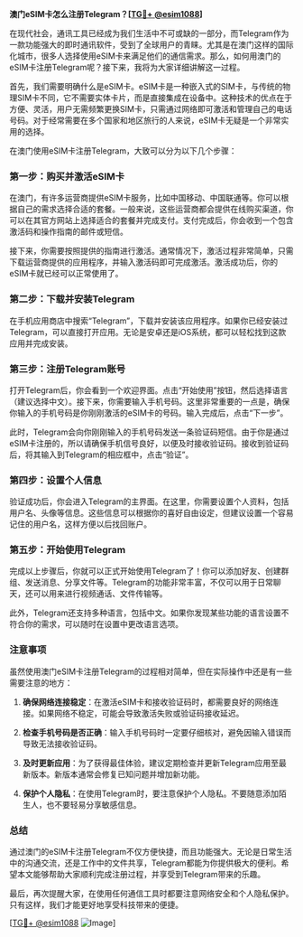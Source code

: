 **澳门eSIM卡怎么注册Telegram？[[TG💪+ @esim1088](https://t.me/s/esim1088)]**

在现代社会，通讯工具已经成为我们生活中不可或缺的一部分，而Telegram作为一款功能强大的即时通讯软件，受到了全球用户的青睐。尤其是在澳门这样的国际化城市，很多人选择使用eSIM卡来满足他们的通信需求。那么，如何用澳门的eSIM卡注册Telegram呢？接下来，我将为大家详细讲解这一过程。

首先，我们需要明确什么是eSIM卡。eSIM卡是一种嵌入式的SIM卡，与传统的物理SIM卡不同，它不需要实体卡片，而是直接集成在设备中。这种技术的优点在于方便、灵活，用户无需频繁更换SIM卡，只需通过网络即可激活和管理自己的电话号码。对于经常需要在多个国家和地区旅行的人来说，eSIM卡无疑是一个非常实用的选择。

在澳门使用eSIM卡注册Telegram，大致可以分为以下几个步骤：

### 第一步：购买并激活eSIM卡

在澳门，有许多运营商提供eSIM卡服务，比如中国移动、中国联通等。你可以根据自己的需求选择合适的套餐。一般来说，这些运营商都会提供在线购买渠道，你可以在其官方网站上选择适合的套餐并完成支付。支付完成后，你会收到一个包含激活码和操作指南的邮件或短信。

接下来，你需要按照提供的指南进行激活。通常情况下，激活过程非常简单，只需下载运营商提供的应用程序，并输入激活码即可完成激活。激活成功后，你的eSIM卡就已经可以正常使用了。

### 第二步：下载并安装Telegram

在手机应用商店中搜索“Telegram”，下载并安装该应用程序。如果你已经安装过Telegram，可以直接打开应用。无论是安卓还是iOS系统，都可以轻松找到这款应用并完成安装。

### 第三步：注册Telegram账号

打开Telegram后，你会看到一个欢迎界面。点击“开始使用”按钮，然后选择语言（建议选择中文）。接下来，你需要输入手机号码。这里非常重要的一点是，确保你输入的手机号码是你刚刚激活的eSIM卡的号码。输入完成后，点击“下一步”。

此时，Telegram会向你刚刚输入的手机号码发送一条验证码短信。由于你是通过eSIM卡注册的，所以请确保手机信号良好，以便及时接收验证码。接收到验证码后，将其输入到Telegram的相应框中，点击“验证”。

### 第四步：设置个人信息

验证成功后，你会进入Telegram的主界面。在这里，你需要设置个人资料，包括用户名、头像等信息。这些信息可以根据你的喜好自由设定，但建议设置一个容易记住的用户名，这样方便以后找回账户。

### 第五步：开始使用Telegram

完成以上步骤后，你就可以正式开始使用Telegram了！你可以添加好友、创建群组、发送消息、分享文件等。Telegram的功能非常丰富，不仅可以用于日常聊天，还可以用来进行视频通话、文件传输等。

此外，Telegram还支持多种语言，包括中文。如果你发现某些功能的语言设置不符合你的需求，可以随时在设置中更改语言选项。

### 注意事项

虽然使用澳门eSIM卡注册Telegram的过程相对简单，但在实际操作中还是有一些需要注意的地方：

1. **确保网络连接稳定**：在激活eSIM卡和接收验证码时，都需要良好的网络连接。如果网络不稳定，可能会导致激活失败或验证码接收延迟。

2. **检查手机号码是否正确**：输入手机号码时一定要仔细核对，避免因输入错误而导致无法接收验证码。

3. **及时更新应用**：为了获得最佳体验，建议定期检查并更新Telegram应用至最新版本。新版本通常会修复已知问题并增加新功能。

4. **保护个人隐私**：在使用Telegram时，要注意保护个人隐私。不要随意添加陌生人，也不要轻易分享敏感信息。

### 总结

通过澳门的eSIM卡注册Telegram不仅方便快捷，而且功能强大。无论是日常生活中的沟通交流，还是工作中的文件共享，Telegram都能为你提供极大的便利。希望本文能够帮助大家顺利完成注册过程，并享受到Telegram带来的乐趣。

最后，再次提醒大家，在使用任何通信工具时都要注意网络安全和个人隐私保护。只有这样，我们才能更好地享受科技带来的便捷。

[[TG💪+ @esim1088](https://t.me/s/esim1088) ![Image](https://i.postimg.cc/4NQfJmqS/Snipaste-2025-05-13-00-14-12.png)]